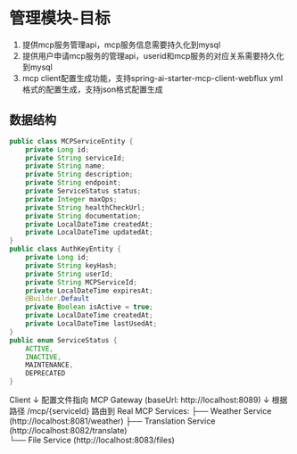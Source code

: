 # 管理模块-目标
1. 提供mcp服务管理api，mcp服务信息需要持久化到mysql
2. 提供用户申请mcp服务的管理api，userid和mcp服务的对应关系需要持久化到mysql
3. mcp client配置生成功能，支持spring-ai-starter-mcp-client-webflux yml格式的配置生成，支持json格式配置生成

## 数据结构
```java
public class MCPServiceEntity {
    private Long id;
    private String serviceId;
    private String name;
    private String description;
    private String endpoint;
    private ServiceStatus status;
    private Integer maxQps;
    private String healthCheckUrl;
    private String documentation;
    private LocalDateTime createdAt;
    private LocalDateTime updatedAt;
}
public class AuthKeyEntity {
    private Long id;
    private String keyHash;
    private String userId;
    private String MCPServiceId;
    private LocalDateTime expiresAt;
    @Builder.Default
    private Boolean isActive = true;
    private LocalDateTime createdAt;
    private LocalDateTime lastUsedAt;
}
public enum ServiceStatus {
    ACTIVE,
    INACTIVE,
    MAINTENANCE,
    DEPRECATED
}
```

Client
↓ 配置文件指向
MCP Gateway (baseUrl: http://localhost:8089)
↓ 根据路径 /mcp/{serviceId} 路由到
Real MCP Services:
├── Weather Service (http://localhost:8081/weather)
├── Translation Service (http://localhost:8082/translate)  
└── File Service (http://localhost:8083/files)